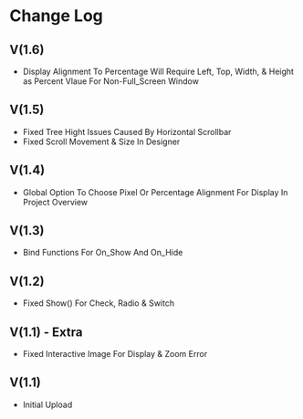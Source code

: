 # Change Log

## V(1.6)
- Display Alignment To Percentage Will Require Left, Top, Width, & Height as Percent Vlaue For Non-Full_Screen Window

## V(1.5)
- Fixed Tree Hight Issues Caused By Horizontal Scrollbar
- Fixed Scroll Movement & Size In Designer

## V(1.4)
- Global Option To Choose Pixel Or Percentage Alignment For Display In Project Overview

## V(1.3)
- Bind Functions For On_Show And On_Hide

## V(1.2)
- Fixed Show() For Check, Radio & Switch

## V(1.1) - Extra
- Fixed Interactive Image For Display & Zoom Error

## V(1.1)
- Initial Upload
